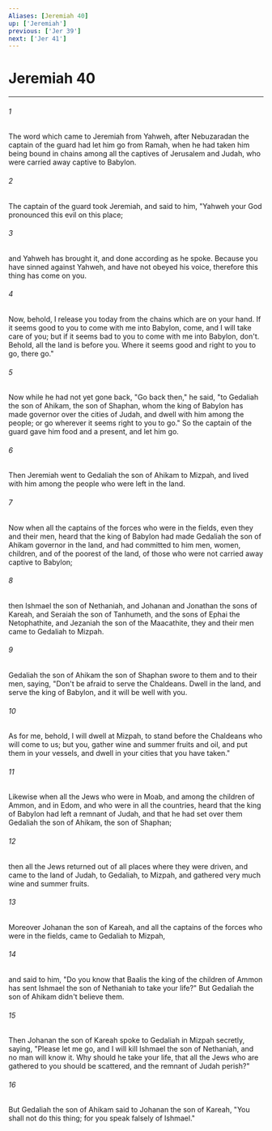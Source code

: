 ```yaml
---
Aliases: [Jeremiah 40]
up: ['Jeremiah']
previous: ['Jer 39']
next: ['Jer 41']
---
```

# Jeremiah 40
***





###### 1 

The word which came to Jeremiah from Yahweh, after Nebuzaradan the captain of the guard had let him go from Ramah, when he had taken him being bound in chains among all the captives of Jerusalem and Judah, who were carried away captive to Babylon. 



###### 2 

The captain of the guard took Jeremiah, and said to him, "Yahweh your God pronounced this evil on this place; 



###### 3 

and Yahweh has brought it, and done according as he spoke. Because you have sinned against Yahweh, and have not obeyed his voice, therefore this thing has come on you. 



###### 4 

Now, behold, I release you today from the chains which are on your hand. If it seems good to you to come with me into Babylon, come, and I will take care of you; but if it seems bad to you to come with me into Babylon, don't. Behold, all the land is before you. Where it seems good and right to you to go, there go." 



###### 5 

Now while he had not yet gone back, "Go back then," he said, "to Gedaliah the son of Ahikam, the son of Shaphan, whom the king of Babylon has made governor over the cities of Judah, and dwell with him among the people; or go wherever it seems right to you to go." So the captain of the guard gave him food and a present, and let him go. 



###### 6 

Then Jeremiah went to Gedaliah the son of Ahikam to Mizpah, and lived with him among the people who were left in the land. 



###### 7 

Now when all the captains of the forces who were in the fields, even they and their men, heard that the king of Babylon had made Gedaliah the son of Ahikam governor in the land, and had committed to him men, women, children, and of the poorest of the land, of those who were not carried away captive to Babylon; 



###### 8 

then Ishmael the son of Nethaniah, and Johanan and Jonathan the sons of Kareah, and Seraiah the son of Tanhumeth, and the sons of Ephai the Netophathite, and Jezaniah the son of the Maacathite, they and their men came to Gedaliah to Mizpah. 



###### 9 

Gedaliah the son of Ahikam the son of Shaphan swore to them and to their men, saying, "Don't be afraid to serve the Chaldeans. Dwell in the land, and serve the king of Babylon, and it will be well with you. 



###### 10 

As for me, behold, I will dwell at Mizpah, to stand before the Chaldeans who will come to us; but you, gather wine and summer fruits and oil, and put them in your vessels, and dwell in your cities that you have taken." 



###### 11 

Likewise when all the Jews who were in Moab, and among the children of Ammon, and in Edom, and who were in all the countries, heard that the king of Babylon had left a remnant of Judah, and that he had set over them Gedaliah the son of Ahikam, the son of Shaphan; 



###### 12 

then all the Jews returned out of all places where they were driven, and came to the land of Judah, to Gedaliah, to Mizpah, and gathered very much wine and summer fruits. 



###### 13 

Moreover Johanan the son of Kareah, and all the captains of the forces who were in the fields, came to Gedaliah to Mizpah, 



###### 14 

and said to him, "Do you know that Baalis the king of the children of Ammon has sent Ishmael the son of Nethaniah to take your life?" But Gedaliah the son of Ahikam didn't believe them. 



###### 15 

Then Johanan the son of Kareah spoke to Gedaliah in Mizpah secretly, saying, "Please let me go, and I will kill Ishmael the son of Nethaniah, and no man will know it. Why should he take your life, that all the Jews who are gathered to you should be scattered, and the remnant of Judah perish?" 



###### 16 

But Gedaliah the son of Ahikam said to Johanan the son of Kareah, "You shall not do this thing; for you speak falsely of Ishmael."
